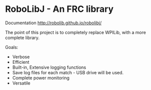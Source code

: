 RoboLibJ - An FRC library
==

Documentation
http://robolib.github.io/robolibj/

The point of this project is to completely replace WPILib, with a more complete library.

Goals:
 * Verbose
 * Efficient
 * Built-in, Extensive logging functions
  * Save log files for each match - USB drive will be used.
  * Complete power monitoring
 * Versatile
